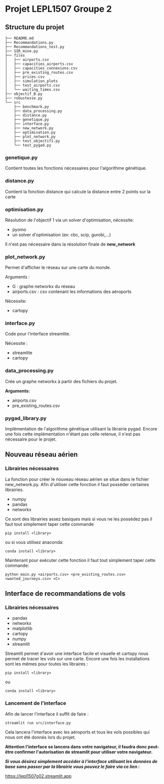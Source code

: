 # Projet LEPL1507 Groupe 2
## Structure du projet

```
├── README.md
├── Recommandations.py
├── Recommandations_test.py
├── SIR_mine.py
├── files
│   ├── airports.csv
│   ├── capacities_airports.csv
│   ├── capacities_connexions.csv
│   ├── pre_existing_routes.csv
│   ├── prices.csv
│   ├── simulation_plots
│   ├── test_airports.csv
│   └── waiting_times.csv
├── objectif_B.py
├── robustesse.py
└── src
    ├── benchmark.py
    ├── data_processing.py
    ├── distance.py
    ├── genetique.py
    ├── interface.py
    ├── new_network.py
    ├── optimisation.py
    ├── plot_network.py
    ├── test_objectif1.py
    └── test_pygad.py
```

### genetique.py 

Contient toutes les fonctions nécessaires pour l'algorithme génétique. 


### distance.py
Contient la fonction distance qui calcule la distance entre 2 points sur la carte

### optimisation.py
Résolution de l'objectif 1 via un solver d'optimisation, nécessite:
- pyomo
- un solver d'optimisation (ex: cbc, scip, gurobi,...)

Il n'est pas nécessaire dans la résolution finale de **new_network**

### plot_network.py
Permet d'afficher le réseau sur une carte du monde. 

Arguments :
- G : graphe networkx du réseau
- airports.csv : csv contenant les informations des aéroports

Nécessite:
- cartopy

### interface.py

Code pour l'interface streamlite.

Nécessite :
- streamlite
- cartopy

### data_processing.py

Crée un graphe networkx à partir des fichiers du projet.

**Arguments:**
- airports.csv
- pre_existing_routes.csv

### pygad_library.py

Implémentation de l'algorithme génétique utilisant la librairie pygad. Encore une fois cette implémentation n'étant pas celle retenue, il n'est pas nécessaire pour le projet.

## Nouveau réseau aérien

### Librairies nécessaires

La fonction pour créer le nouveau réseau aérien se situe dans le fichier new_network.py. Afin d'utiliser cette fonction il faut posséder certaines librairies.
- numpy
- pandas
- networkx

Ce sont des librairies assez basiques mais si vous ne les possédez pas il faut tout simplement taper cette commande


````
pip install <library>
`````
ou si vous utilisez anaconda:
`````
conda install <library>
``````

Maintenant pour exécuter cette fonction il faut tout simplement taper cette commande:
`````
python main.py <airports.csv> <pre_existing_routes.csv> <wanted_journeys.csv> <C>
`````

## Interface de recommandations de vols

### Librairies nécessaires

- pandas 
- networkx
- matplotlib
- cartopy
- numpy
- streamlit

Streamlit permet d'avoir une interface facile et visuelle et cartopy nous permet de tracer les vols sur une carte. Encore une fois les installations sont les mêmes pour toutes les libraires : 

`````
pip install <library>
``````
ou 
`````
conda install <library>
``````

### Lancement de l'interface

Afin de lancer l'interface il suffit de faire :
`````
streamlit run src/interface.py
``````
Cela lancera l'interface avec les aéroports et tous les vols possibles qui nous ont été donnés lors du projet. 

**Attention l'interface se lancera dans votre navigateur, il faudra donc peut-être confirmer l'autorisation de streamlit pour utiliser votre navigateur.** 

***Si vous désirez simplement accéder à l'interface utilisant les données de base sans passer par la librairie vous pouvez le faire via ce lien :***

https://lepl1507g02.streamlit.app
